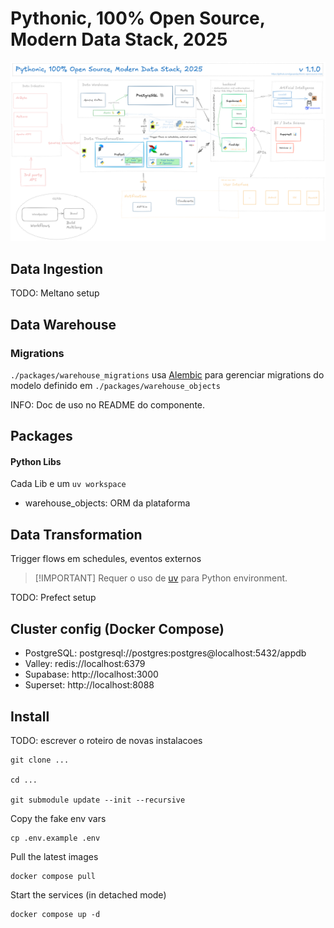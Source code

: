 # Pythonic, 100% Open Source, Modern Data Stack, 2025

![Map Description](doc/map.png)

## Data Ingestion

TODO: Meltano setup

## Data Warehouse

### Migrations

`./packages/warehouse_migrations` usa [Alembic](https://alembic.sqlalchemy.org/) para
gerenciar migrations do modelo definido em `./packages/warehouse_objects`

INFO: Doc de uso no README do componente.

## Packages

#### Python Libs

Cada Lib e um `uv workspace`

- warehouse_objects: ORM da plataforma

## Data Transformation

Trigger flows em schedules, eventos externos

> [!IMPORTANT] Requer o uso de [uv](https://docs.astral.sh/uv/) para Python environment.

TODO: Prefect setup

## Cluster config (Docker Compose)

- PostgreSQL: postgresql://postgres:postgres@localhost:5432/appdb
- Valley: redis://localhost:6379
- Supabase: http://localhost:3000
- Superset: http://localhost:8088

## Install

TODO: escrever o roteiro de novas instalacoes

    git clone ...

    cd ...

    git submodule update --init --recursive

Copy the fake env vars

    cp .env.example .env

Pull the latest images

    docker compose pull

Start the services (in detached mode)

    docker compose up -d
